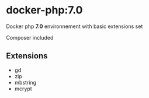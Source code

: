 # docker-php:7.0
Docker php **7.0** environnement with basic extensions set

Composer included

## Extensions

- gd
- zip
- mbstring
- mcrypt
